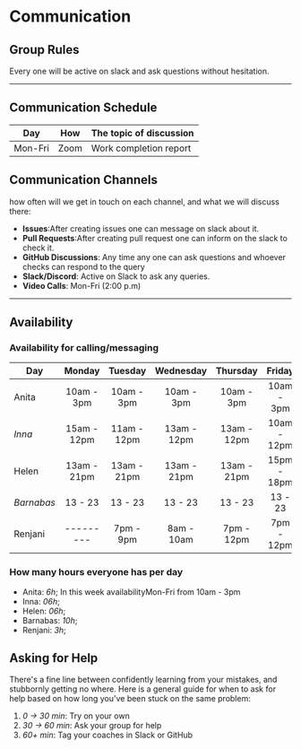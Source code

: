 # Communication

## Group Rules

<!-- any general rules you'd like to set for your group? -->

Every one will be active on slack and ask questions without hesitation.

---

## Communication Schedule

| Day     | How  | The topic of discussion |
| ------- | :--: | ----------------------- |
| Mon-Fri | Zoom | Work completion report  |

## Communication Channels

how often will we get in touch on each channel, and what we will discuss there:

- **Issues**:After creating issues one can message on slack about it.
- **Pull Requests**:After creating pull request one can inform on the slack to
  check it.
- **GitHub Discussions**: Any time any one can ask questions and whoever checks
  can respond to the query
- **Slack/Discord**: Active on Slack to ask any queries.
- **Video Calls**: Mon-Fri (2:00 p.m)

---

## Availability

### Availability for calling/messaging

| Day        |   Monday    |   Tuesday   |  Wednesday  |  Thursday   |   Friday    |  Saturday  |   Sunday   |
| ---------- | :---------: | :---------: | :---------: | :---------: | :---------: | :--------: | :--------: |
| Anita      | 10am - 3pm  | 10am - 3pm  | 10am - 3pm  | 10am - 3pm  | 10am - 3pm  |     NA     | 12am - 4pm |
| _Inna_     | 15am - 12pm | 11am - 12pm | 13am - 12pm | 13am - 12pm | 10am - 12pm | ---------- |  --------  |
| Helen      | 13am - 21pm | 13am - 21pm | 13am - 21pm | 13am - 21pm | 15pm - 18pm |     NA     |  --------  |
| _Barnabas_ |   13 - 23   |   13 - 23   |   13 - 23   |   13 - 23   |   13 - 23   |  13 - 23   |  --------  |
| Renjani    |  ---------  |  7pm - 9pm  | 8am - 10am  | 7pm - 12pm  | 7pm - 12pm  | 7pm - 12pm | 7am - 10am |

### How many hours everyone has per day

- Anita: _6h_; In this week availabilityMon-Fri from 10am - 3pm
- Inna: _06h_;
- Helen: _06h_;
- Barnabas: _10h_;
- Renjani: _3h_;

## Asking for Help

There's a fine line between confidently learning from your mistakes, and
stubbornly getting no where. Here is a general guide for when to ask for help
based on how long you've been stuck on the same problem:

1. _0 -> 30 min_: Try on your own
2. _30 -> 60 min_: Ask your group for help
3. _60+ min_: Tag your coaches in Slack or GitHub
